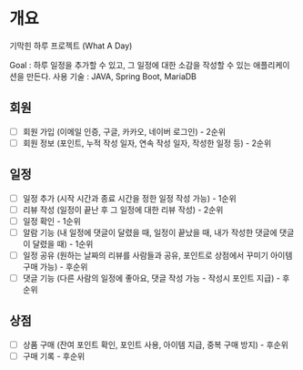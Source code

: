 # 개요
기막힌 하루 프로젝트 (What A Day)

Goal : 하루 일정을 추가할 수 있고, 그 일정에 대한 소감을 작성할 수 있는 애플리케이션을 만든다.
사용 기술 : JAVA, Spring Boot, MariaDB

## 회원
- [ ] 회원 가입 (이메일 인증, 구글, 카카오, 네이버 로그인) - 2순위
- [ ] 회원 정보 (포인트, 누적 작성 일자, 연속 작성 일자, 작성한 일정 등) - 2순위

## 일정
- [ ] 일정 추가 (시작 시간과 종료 시간을 정한 일정 작성 가능) - 1순위
- [ ] 리뷰 작성 (일정이 끝난 후 그 일정에 대한 리뷰 작성) - 2순위
- [ ] 일정 확인 - 1순위
- [ ] 알람 기능 (내 일정에 댓글이 달렸을 때, 일정이 끝났을 때, 내가 작성한 댓글에 댓글이 달렸을 때) - 1순위
- [ ] 일정 공유 (원하는 날짜의 리뷰를 사람들과 공유, 포인트로 상점에서 꾸미기 아이템 구매 가능) - 후순위
- [ ] 댓글 기능 (다른 사람의 일정에 좋아요, 댓글 작성 가능 - 작성시 포인트 지급) - 후순위

## 상점
- [ ] 상품 구매 (잔여 포인트 확인, 포인트 사용, 아이템 지급, 중복 구매 방지) - 후순위
- [ ] 구매 기록 - 후순위

